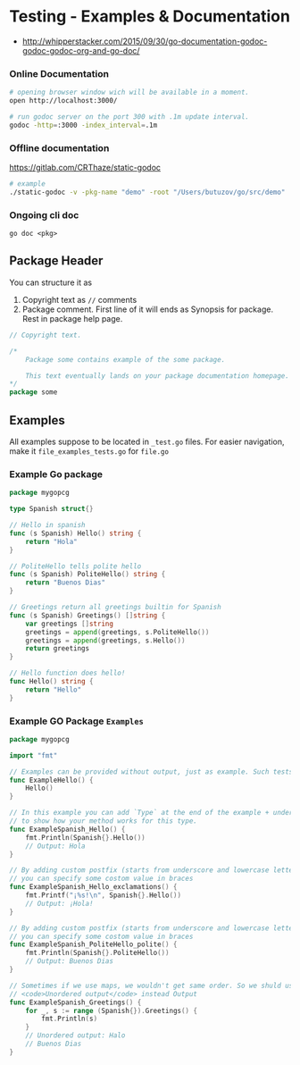 
# Testing - Examples & Documentation

* http://whipperstacker.com/2015/09/30/go-documentation-godoc-godoc-godoc-org-and-go-doc/

### Online Documentation

```bash
# opening browser window wich will be available in a moment.
open http://localhost:3000/

# run godoc server on the port 300 with .1m update interval.
godoc -http=:3000 -index_interval=.1m
```

### Offline documentation

https://gitlab.com/CRThaze/static-godoc

```bash
# example
./static-godoc -v -pkg-name "demo" -root "/Users/butuzov/go/src/demo"
```

### Ongoing cli doc

`go doc <pkg>`

## Package Header 

You can structure it as 

1. Copyright text as `//` comments
2. Package comment. First line of it will ends as Synopsis for package. Rest in package help page.

```go
// Copyright text.

/*
	Package some contains example of the some package.

	This text eventually lands on your package documentation homepage.
*/
package some
```

## Examples

All examples suppose to be located in `_test.go` files. For easier navigation, make it `file_examples_tests.go` for `file.go`

### Example Go package 

```go
package mygopcg

type Spanish struct{}

// Hello in spanish
func (s Spanish) Hello() string {
	return "Hola"
}

// PoliteHello tells polite hello
func (s Spanish) PoliteHello() string {
	return "Buenos Dias"
}

// Greetings return all greetings builtin for Spanish
func (s Spanish) Greetings() []string {
	var greetings []string
	greetings = append(greetings, s.PoliteHello())
	greetings = append(greetings, s.Hello())
	return greetings
}

// Hello function does hello!
func Hello() string {
	return "Hello"
}
```

### Example GO Package `Examples`

```go
package mygopcg

import "fmt"

// Examples can be provided without output, just as example. Such tests wouldn't run.
func ExampleHello() {
	Hello()
}

// In this example you can add `Type` at the end of the example + underscore and method name
// to show how your method works for this type.
func ExampleSpanish_Hello() {
	fmt.Println(Spanish{}.Hello())
	// Output: Hola
}

// By adding custom postfix (starts from underscore and lowercase letter)
// you can specify some costom value in braces
func ExampleSpanish_Hello_exclamations() {
	fmt.Printf("¡%s!\n", Spanish{}.Hello())
	// Output: ¡Hola!
}

// By adding custom postfix (starts from underscore and lowercase letter)
// you can specify some costom value in braces
func ExampleSpanish_PoliteHello_polite() {
	fmt.Println(Spanish{}.PoliteHello())
	// Output: Buenos Dias
}

// Sometimes if we use maps, we wouldn't get same order. So we shuld use
// <code>Unordered output</code> instead Output
func ExampleSpanish_Greetings() {
	for _, s := range (Spanish{}).Greetings() {
		fmt.Println(s)
	}
	// Unordered output: Halo
	// Buenos Dias
}
```
